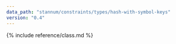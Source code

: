 ```yaml
---
data_path: "stannum/constraints/types/hash-with-symbol-keys"
version: "0.4"
---
```


{% include reference/class.md %}
